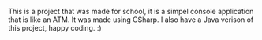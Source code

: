 This is a project that was made for school, it is a simpel console application that is like an ATM. It was made using CSharp. I also have a Java verison of this project, happy coding. :)
